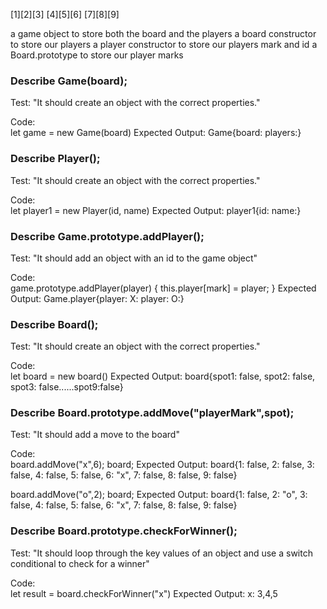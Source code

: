 [1][2][3]
[4][5][6]
[7][8][9]


a game object to store both the board and the players
a board constructor to store our players
a player constructor to store our players mark and id
a Board.prototype to store our player marks








### Describe Game(board);  
Test: "It should create an object with the correct properties."  

Code:  
let game = new Game(board)
Expected Output: Game{board: players:}


### Describe Player();  
Test: "It should create an object with the correct properties."  

Code:  
let player1 = new Player(id, name)
Expected Output: player1{id: name:}

### Describe Game.prototype.addPlayer();  
Test: "It should add an object with an id to the game object"  

Code:  
game.prototype.addPlayer(player) {
  this.player[mark] = player;
}
Expected Output: Game.player{player: X: player: O:}


### Describe Board();  
Test: "It should create an object with the correct properties."  

Code:  
let board = new board()
Expected Output: board{spot1: false, spot2: false, spot3: false......spot9:false}

### Describe Board.prototype.addMove("playerMark",spot);  
Test: "It should add a move to the board"  

Code:  
board.addMove("x",6);
board;
Expected Output: board{1: false, 2: false, 3: false, 4: false, 5: false, 6: "x", 7: false, 8: false, 9: false}

board.addMove("o",2);
board;
Expected Output: board{1: false, 2: "o", 3: false, 4: false, 5: false, 6: "x", 7: false, 8: false, 9: false}


### Describe Board.prototype.checkForWinner();  
Test: "It should loop through the key values of an object and use a switch conditional to check for a winner"  

Code:  
let result = board.checkForWinner("x")
Expected Output: x: 3,4,5